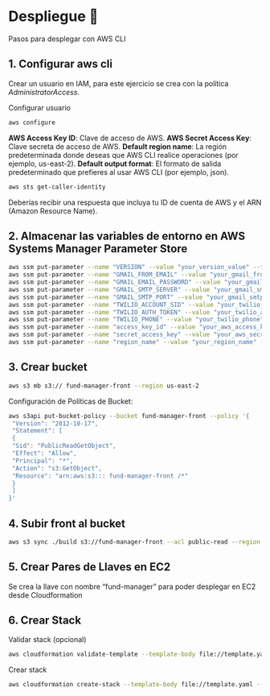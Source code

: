 # Despliegue 🚀

Pasos para desplegar con AWS CLI

## 1. Configurar aws cli

Crear un usuario en IAM, para este ejercicio se crea con la política *AdministratorAccess*.

Configurar usuario

```sh
aws configure
```

**AWS Access Key ID**: Clave de acceso de AWS.
**AWS Secret Access Key**: Clave secreta de acceso de AWS.
**Default region name**: La región predeterminada donde deseas que AWS CLI realice
operaciones (por ejemplo, us-east-2).
**Default output format**: El formato de salida predeterminado que prefieres al usar AWS CLI
(por ejemplo, json).

```sh
aws sts get-caller-identity
```
Deberías recibir una respuesta que incluya tu ID de cuenta de AWS y el ARN (Amazon
Resource Name).

## 2. Almacenar las variables de entorno en AWS Systems Manager Parameter Store

```sh
aws ssm put-parameter --name "VERSION" --value "your_version_value" --type "String" --region us-east-2
aws ssm put-parameter --name "GMAIL_FROM_EMAIL" --value "your_gmail_from_email" --type "String" --region us-east-2
aws ssm put-parameter --name "GMAIL_EMAIL_PASSWORD" --value "your_gmail_email_password" --type "SecureString" --region us-east-2
aws ssm put-parameter --name "GMAIL_SMTP_SERVER" --value "your_gmail_smtp_server" --type "String" --region us-east-2
aws ssm put-parameter --name "GMAIL_SMTP_PORT" --value "your_gmail_smtp_port" --type "String" --region us-east-2
aws ssm put-parameter --name "TWILIO_ACCOUNT_SID" --value "your_twilio_account_sid" --type "String" --region us-east-2
aws ssm put-parameter --name "TWILIO_AUTH_TOKEN" --value "your_twilio_auth_token" --type "SecureString" --region us-east-2
aws ssm put-parameter --name "TWILIO_PHONE" --value "your_twilio_phone" --type "String" --region us-east-2
aws ssm put-parameter --name "access_key_id" --value "your_aws_access_key_id" --type "String" --region us-east-2
aws ssm put-parameter --name "secret_access_key" --value "your_aws_secret_access_key" --type "SecureString" --region us-east-2
aws ssm put-parameter --name "region_name" --value "your_region_name" --type "String" --region us-east-2
```

## 3. Crear bucket

```sh
aws s3 mb s3:// fund-manager-front --region us-east-2
```

Configuración de Políticas de Bucket:

```sh
aws s3api put-bucket-policy --bucket fund-manager-front --policy '{
 "Version": "2012-10-17",
 "Statement": [
 {
 "Sid": "PublicReadGetObject",
 "Effect": "Allow",
 "Principal": "*",
 "Action": "s3:GetObject",
 "Resource": "arn:aws:s3::: fund-manager-front /*"
 }
 ]
}'
```

## 4. Subir front al bucket

```sh
aws s3 sync ./build s3://fund-manager-front --acl public-read --region us-east-2
```

## 5. Crear Pares de Llaves en EC2

Se crea la llave con nombre “fund-manager” para poder desplegar en EC2 desde Cloudformation


## 6. Crear Stack

Validar stack (opcional)

```sh
aws cloudformation validate-template --template-body file://template.yaml
```

Crear stack
```sh
aws cloudformation create-stack --template-body file://template.yaml --capabilities CAPABILITY_IAM --capabilities CAPABILITY_NAMED_IAM --region us-east-2 --parameters ParameterKey=CreateDynamoDBTables,ParameterValue=false --stack-name fundmanager-stack

```
